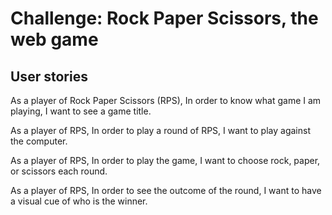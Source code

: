 # Challenge: Rock Paper Scissors, the web game

## User stories
As a player of Rock Paper Scissors (RPS),
In order to know what game I am playing,
I want to see a game title.

As a player of RPS,
In order to play a round of RPS,
I want to play against the computer.

As a player of RPS,
In order to play the game,
I want to choose rock, paper, or scissors each round.

As a player of RPS,
In order to see the outcome of the round,
I want to have a visual cue of who is the winner.